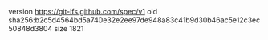 version https://git-lfs.github.com/spec/v1
oid sha256:b2c5d4564bd5a740e32e2ee97de948a83c41b9d30b46ac5e12c3ec50848d3804
size 1821
